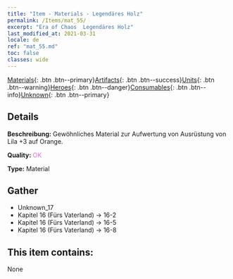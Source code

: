 ```yaml
---
title: "Item - Materials - Legendäres Holz"
permalink: /Items/mat_55/
excerpt: "Era of Chaos  Legendäres Holz"
last_modified_at: 2021-03-31
locale: de
ref: "mat_55.md"
toc: false
classes: wide
---
```

 [Materials](/de/Items/){: .btn .btn--primary}[Artifacts](/de/Items/Artifacts/){: .btn .btn--success}[Units](/de/Items/Units/){: .btn .btn--warning}[Heroes](/de/Items/Heroes/){: .btn .btn--danger}[Consumables](/de/Items/Consumables/){: .btn .btn--info}[Unknown](/de/Items/Unknown/){: .btn .btn--primary}

## Details
 **Beschreibung:** Gewöhnliches Material zur Aufwertung von Ausrüstung von Lila +3 auf Orange.

 **Quality:** <span style="color: #DA70D6">OK</span>

 **Type:** Material

## Gather

*    Unknown_17 
*    Kapitel 16 (Fürs Vaterland) -> 16-2 
*    Kapitel 16 (Fürs Vaterland) -> 16-5 
*    Kapitel 16 (Fürs Vaterland) -> 16-8 

## This item contains:

  None

